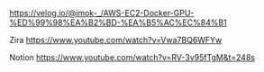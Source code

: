 https://velog.io/@imok-_/AWS-EC2-Docker-GPU-%ED%99%98%EA%B2%BD-%EA%B5%AC%EC%84%B1


Zira
https://www.youtube.com/watch?v=Vwa7BQ6WFYw

Notion
https://www.youtube.com/watch?v=RV-3v95fTgM&t=248s
